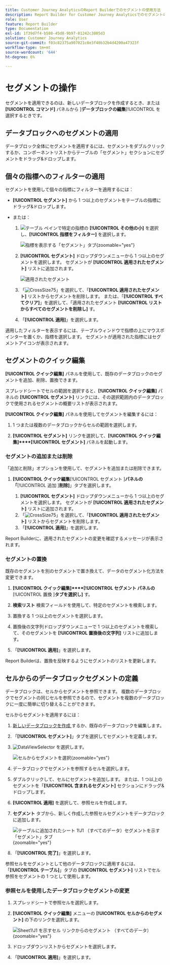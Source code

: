 ```yaml
---
title: Customer Journey AnalyticsのReport Builderでのセグメントの使用方法
description: Report Builder for Customer Journey Analyticsでのセグメントの使用方法について説明します
role: User
feature: Report Builder
type: Documentation
exl-id: 1f39d7f4-b508-45d8-9b97-81242c3805d3
solution: Customer Journey Analytics
source-git-commit: f03c82375a907821c8e3f40b32b4d4200a47323f
workflow-type: tm+mt
source-wordcount: '644'
ht-degree: 6%

---
```


# セグメントの操作

セグメントを適用できるのは、新しいデータブロックを作成するとき、または **[!UICONTROL コマンド]** パネルから ]**データブロックの編集**[!UICONTROL  を選択するときです。

## データブロックへのセグメントの適用

データブロック全体にセグメントを適用するには、セグメントをダブルクリックするか、コンポーネントリストからテーブルの「セグメント」セクションにセグメントをドラッグ&amp;ドロップします。

## 個々の指標へのフィルターの適用

セグメントを使用して個々の指標にフィルターを適用するには：

* **[!UICONTROL セグメント]** から 1 つ以上のセグメントをテーブルの指標にドラッグ&amp;ドロップします。

* または：

   1. ![ テーブル ](/help/assets/icons/MoreSmall.svg) ペインで特定の指標の **[!UICONTROL その他の小]** を選択し、**[!UICONTROL 指標をフィルター]** を選択します。

      ![ 指標を表示する「セグメント」タブ ](./assets/filter-metric.png){zoomable="yes"}

   1. **[!UICONTROL セグメント]** ドロップダウンメニューから 1 つ以上のセグメントを選択します。 セグメントが **[!UICONTROL 適用されたセグメント]** リストに追加されます。

      ![ 適用されたセグメント ](assets/segments-applied.png)
   1. 「![CrossSize75](/help/assets/icons/CrossSize75.svg)」を選択して、「**[!UICONTROL 適用されたセグメント]** リストからセグメントを削除します。 または、「**[!UICONTROL すべてクリア]**」を選択して、「適用されたセグメント **[!UICONTROL リストからすべてのセグメントを削除し]** す。
   1. 「**[!UICONTROL 適用]**」を選択します。

適用したフィルターを表示するには、テーブルウィンドウで指標の上にマウスポインターを置くか、指標を選択します。 セグメントが適用された指標にはセグメントアイコンが表示されます。


## セグメントのクイック編集

**[!UICONTROL クイック編集]** パネルを使用して、既存のデータブロックのセグメントを追加、削除、置換できます。

スプレッドシートでセルの範囲を選択すると、**[!UICONTROL クイック編集]** パネルの **[!UICONTROL セグメント]** リンクには、その選択範囲内のデータブロックで使用されるセグメントの概要リストが表示されます。

**[!UICONTROL クイック編集]** パネルを使用してセグメントを編集するには：

1. 1 つまたは複数のデータブロックからセルの範囲を選択します。

1. **[!UICONTROL セグメント]** リンクを選択して、**[!UICONTROL クイック編集]****[!UICONTROL セグメント]** パネルを起動します。


### セグメントの追加または削除

「追加と削除」オプションを使用して、セグメントを追加または削除できます。

1. **[!UICONTROL クイック編集**[!UICONTROL  セグメント ]**パネルの「**[!UICONTROL  追加 ]**削除]**」タブを選択します。


   1. **[!UICONTROL セグメント]** ドロップダウンメニューから 1 つ以上のセグメントを選択します。 セグメントが **[!UICONTROL 適用されたセグメント]** リストに追加されます。
   1. 「![CrossSize75](/help/assets/icons/CrossSize75.svg)」を選択して、「**[!UICONTROL 適用されたセグメント]** リストからセグメントを削除します。
   1. 「**[!UICONTROL 適用]**」を選択します。

Report Builderに、適用されたセグメントの変更を確認するメッセージが表示されます。

### セグメントの置換

既存のセグメントを別のセグメントで置き換えて、データのセグメント化方法を変更できます。

1. **[!UICONTROL クイック編集]****[!UICONTROL セグメント パネルの**[!UICONTROL  置換 ]**タブを選択し]** す。

1. **検索リスト** 検索フィールドを使用して、特定のセグメントを検索します。

1. 置換する 1 つ以上のセグメントを選択します。

1. 置換後の文字列ドロップダウンメニューで 1 つ以上のセグメントを検索して、そのセグメントを **[!UICONTROL 置換後の文字列]** リストに追加します。

1. 「**[!UICONTROL 適用]**」を選択します。

Report Builderは、置換を反映するようにセグメントのリストを更新します。

## セルからのデータブロックセグメントの定義

データブロックは、セルからセグメントを参照できます。 複数のデータブロックでセグメントの同じセルを参照できるので、セグメントを複数のデータブロックに一度に簡単に切り替えることができます。

セルからセグメントを適用するには：

1. [ 新しいデータブロックを作成 ](create-a-data-block.md#create-a-data-block) するか、既存のデータブロックを編集します。
1. 「**[!UICONTROL セグメント]**」タブを選択してセグメントを定義します。
1. ![DataViewSelector](/help/assets/icons/DataViewSelector.svg) を選択します。

   ![ セルからセグメントを選択 ](assets/select-segment-from-cell.png){zoomable="yes"}

1. データブロックでセグメントを参照するセルを選択します。

1. ダブルクリックして、セルにセグメントを追加します。 または、1 つ以上のセグメントを「**[!UICONTROL 含まれるセグメント]** セクションにドラッグ&amp;ドロップします。

1. **[!UICONTROL 適用]** を選択して、参照セルを作成します。

1. **セグメント** タブから、新しく作成した参照セルセグメントをデータブロックに追加します。

   ![ テーブルに追加されたシート 1!J1 （すべてのデータ）セグメントを示す「セグメント」タブ ](assets/segment-from-cell-applied.png){zoomable="yes"}

1. 「**[!UICONTROL 完了]**」を選択します。

参照セルをセグメントとして他のデータブロックに適用するには、「**[!UICONTROL テーブル]**」タブの **[!UICONTROL セグメント]** リストでセル参照をセグメントの 1 つとして使用します。

### 参照セルを使用したデータブロックセグメントの変更

1. スプレッドシートで参照セルを選択します。

1. **[!UICONTROL クイック編集]** メニューの **[!UICONTROL セルからのセグメント]** の下のリンクを選択します。

   ![Sheet1!J1 を示すセル リンクからのセグメント （すべてのデータ） ](assets/select-segment-from-cell-in-sheet.png){zoomable="yes"}

1. ドロップダウンリストからセグメントを選択します。

1. 「**[!UICONTROL 適用]**」を選択します。
